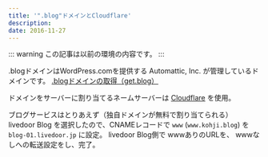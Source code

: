 ```yaml
---
title: '".blog"ドメインとCloudflare'
description: 
date: 2016-11-27
---
```

::: warning
この記事は以前の環境の内容です。
:::

.blogドメインはWordPress.comを提供する Automattic, Inc. が管理しているドメインです。
[.blogドメインの取得（get.blog）](https://get.blog/ja/)

ドメインをサーバーに割り当てるネームサーバーは [Cloudflare](https://www.cloudflare.com/) を使用。

ブログサービスはとりあえず（独自ドメインが無料で割り当てられる） livedoor Blog を選択したので、CNAMEレコードで `www` (`www.kohji.blog`) を `blog-01.livedoor.jp` に設定。
livedoor Blog側で wwwありのURLを、 wwwなしへの転送設定をし、完了。
